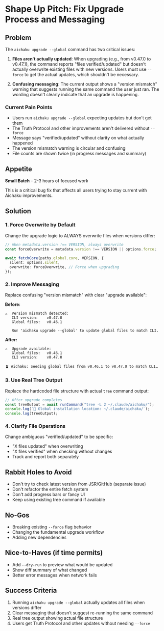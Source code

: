 # Shape Up Pitch: Fix Upgrade Process and Messaging

## Problem

The `aichaku upgrade --global` command has two critical issues:

1. **Files aren't actually updated**: When upgrading (e.g., from v0.47.0 to v0.47.1), the command reports "files
   verified/updated" but doesn't actually overwrite existing files with new versions. Users must use `--force` to get
   the actual updates, which shouldn't be necessary.

2. **Confusing messaging**: The current output shows a "version mismatch" warning that suggests running the same command
   the user just ran. The wording doesn't clearly indicate that an upgrade is happening.

### Current Pain Points

- Users run `aichaku upgrade --global` expecting updates but don't get them
- The Truth Protocol and other improvements aren't delivered without `--force`
- Message says "verified/updated" without clarity on what actually happened
- The version mismatch warning is circular and confusing
- File counts are shown twice (in progress messages and summary)

## Appetite

**Small Batch** - 2-3 hours of focused work

This is a critical bug fix that affects all users trying to stay current with Aichaku improvements.

## Solution

### 1. Force Overwrite by Default

Change the upgrade logic to ALWAYS overwrite files when versions differ:

```typescript
// When metadata.version !== VERSION, always overwrite
const forceOverwrite = metadata.version !== VERSION || options.force;

await fetchCore(paths.global.core, VERSION, {
  silent: options.silent,
  overwrite: forceOverwrite, // Force when upgrading
});
```

### 2. Improve Messaging

Replace confusing "version mismatch" with clear "upgrade available":

**Before:**

```
⚠️  Version mismatch detected:
   CLI version:    v0.47.0
   Global files:   v0.46.1
   
   Run 'aichaku upgrade --global' to update global files to match CLI.
```

**After:**

```
⚠️  Upgrade available:
   Global files:   v0.46.1
   CLI version:    v0.47.0

🪴 Aichaku: Seeding global files from v0.46.1 to v0.47.0 to match CLI…
```

### 3. Use Real Tree Output

Replace the hardcoded file structure with actual `tree` command output:

```typescript
// After upgrade completes
const treeOutput = await runCommand("tree -L 2 ~/.claude/aichaku/");
console.log(`📁 Global installation location: ~/.claude/aichaku/`);
console.log(treeOutput);
```

### 4. Clarify File Operations

Change ambiguous "verified/updated" to be specific:

- "X files updated" when overwriting
- "X files verified" when checking without changes
- Track and report both separately

## Rabbit Holes to Avoid

- Don't try to check latest version from JSR/GitHub (separate issue)
- Don't refactor the entire fetch system
- Don't add progress bars or fancy UI
- Keep using existing tree command if available

## No-Gos

- Breaking existing `--force` flag behavior
- Changing the fundamental upgrade workflow
- Adding new dependencies

## Nice-to-Haves (if time permits)

- Add `--dry-run` to preview what would be updated
- Show diff summary of what changed
- Better error messages when network fails

## Success Criteria

1. Running `aichaku upgrade --global` actually updates all files when versions differ
2. Clear messaging that doesn't suggest re-running the same command
3. Real tree output showing actual file structure
4. Users get Truth Protocol and other updates without needing `--force`
